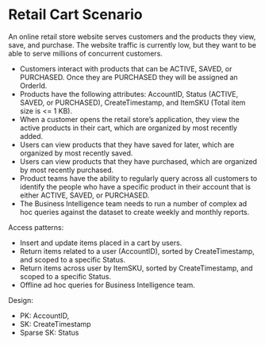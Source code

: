 # Retail Cart Scenario
An online retail store website serves customers and the products they view, save, and purchase. The website traffic is currently low, but they want to be able to serve millions of concurrent customers.

- Customers interact with products that can be ACTIVE, SAVED, or PURCHASED. Once they are PURCHASED they will be assigned an OrderId.
- Products have the following attributes: AccountID, Status (ACTIVE, SAVED, or PURCHASED), CreateTimestamp, and ItemSKU (Total item size is <= 1 KB).
- When a customer opens the retail store’s application, they view the active products in their cart, which are organized by most recently added.
- Users can view products that they have saved for later, which are organized by most recently saved.
- Users can view products that they have purchased, which are organized by most recently purchased.
- Product teams have the ability to regularly query across all customers to identify the people who have a specific product in their account that is either ACTIVE, SAVED, or PURCHASED.
- The Business Intelligence team needs to run a number of complex ad hoc queries against the dataset to create weekly and monthly reports.

Access patterns:
- Insert and update items placed in a cart by users.
- Return items related to a user (AccountID), sorted by CreateTimestamp, and scoped to a specific Status.
- Return items across user by ItemSKU, sorted by CreateTimestamp, and scoped to a specific Status.
- Offline ad hoc queries for Business Intelligence team.

Design:
- PK: AccountID, 
- SK: CreateTimestamp
- Sparse SK: Status

